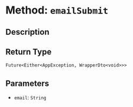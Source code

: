 # Method: `emailSubmit`

## Description



## Return Type
`Future<Either<AppException, WrapperDto<void>>>`

## Parameters

- `email`: `String`
